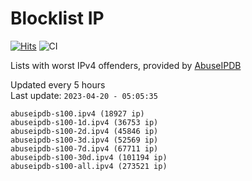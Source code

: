 # Blocklist IP

[![Hits](https://hits.seeyoufarm.com/api/count/incr/badge.svg?url=https%3A%2F%2Fgithub.com%2Fborestad%2Fblocklist-ip%2F&count_bg=%2379C83D&title_bg=%23555555&icon=&icon_color=%23E7E7E7&title=hits&edge_flat=false)](https://hits.seeyoufarm.com)  ![CI](https://img.shields.io/github/workflow/status/borestad/blocklist-ip/CI?style=flat-square)

Lists with worst IPv4 offenders, provided by [AbuseIPDB](https://www.abuseipdb.com/)

<!-- FOOTER-PLACEHOLDER -->
Updated every 5 hours<br>
Last update: `2023-04-20 - 05:05:35`
```
abuseipdb-s100.ipv4 (18927 ip)
abuseipdb-s100-1d.ipv4 (36753 ip)
abuseipdb-s100-2d.ipv4 (45846 ip)
abuseipdb-s100-3d.ipv4 (52569 ip)
abuseipdb-s100-7d.ipv4 (67711 ip)
abuseipdb-s100-30d.ipv4 (101194 ip)
abuseipdb-s100-all.ipv4 (273521 ip)
```
